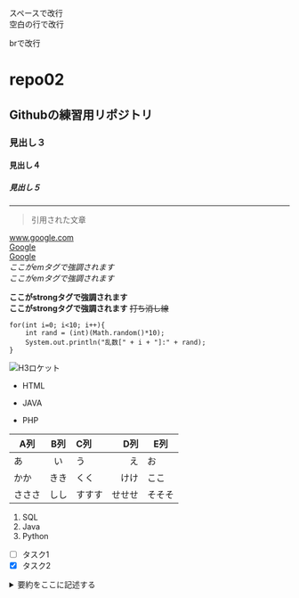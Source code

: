 スペースで改行  
空白の行で改行

brで改行<br>
# repo02
## Githubの練習用リポジトリ
### 見出し３
#### 見出し４
##### 見出し５
---
>引用された文章  

www.google.com  
[Google](www.google.com)  
[Google](www.google.com "タイトル")  
*ここがemタグで強調されます*  
_ここがemタグで強調されます_  

**ここがstrongタグで強調されます**  
__ここがstrongタグで強調されます__
~~打ち消し線~~  

```
for(int i=0; i<10; i++){
    int rand = (int)(Math.random()*10);
    System.out.println("乱数[" + i + "]:" + rand);
}
```
![H3ロケット](https://www.jaxa.jp/projects/rockets/h3/images/h3_main_001.jpg "タイトル")
- HTML  
+ JAVA  
* PHP

|A列|B列|C列|D列|E列|
|-|:-:|:-|-:|-|
|あ|い|う|え|お|
|かか|きき|くく|けけ|ここ|
|さささ|しし|すすす|せせせ|そそそ|

 1. SQL  
 1. Java  
 1. Python
- [ ] タスク1  
- [x] タスク2  

<details>
 <summary>要約をここに記述する</summary>
 本文をここから書く。xxxxxxxxxxxxxxxxxxxxxxxxxxxxxxxxxxxxxxxxxxxxxxxxxxxxxxxxxxxxxxxxxxxxxxxxxxxx
</details>  
